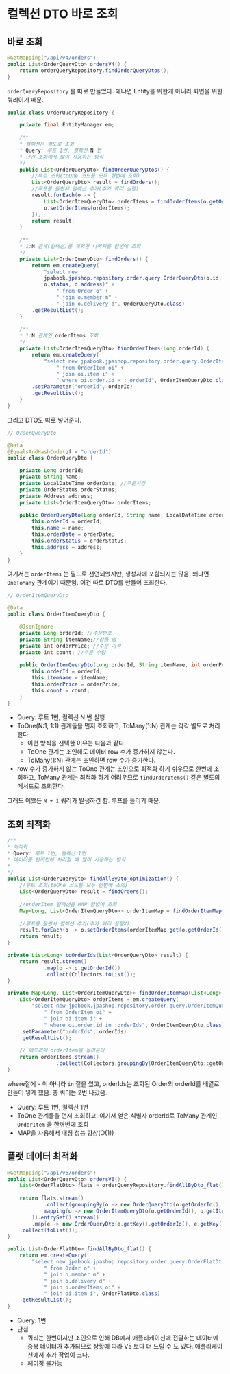 # 컬렉션 DTO 바로 조회

## 바로 조회

```java
@GetMapping("/api/v4/orders")  
public List<OrderQueryDto> ordersV4() {  
    return orderQueryRepository.findOrderQueryDtos();  
}
```

`orderQueryRepository` 를 따로 만들었다. 왜냐면 Entity를 위한게 아니라 화면을 위한 쿼리이기 때문.

```java
public class OrderQueryRepository {

	private final EntityManager em;
	
	/**
	* 컬렉션은 별도로 조회
	* Query: 루트 1번, 컬렉션 N 번
	* 단건 조회에서 많이 사용하는 방식
	*/
	public List<OrderQueryDto> findOrderQueryDtos() {
		//루트 조회(toOne 코드를 모두 한번에 조회)
		List<OrderQueryDto> result = findOrders();
		//루프를 돌면서 컬렉션 추가(추가 쿼리 실행)
		result.forEach(o -> {
			List<OrderItemQueryDto> orderItems = findOrderItems(o.getOrderId());
			o.setOrderItems(orderItems);
		});
		return result;
	}
	
	/**
	* 1:N 관계(컬렉션)를 제외한 나머지를 한번에 조회
	*/
	private List<OrderQueryDto> findOrders() {
		return em.createQuery(
			"select new
			jpabook.jpashop.repository.order.query.OrderQueryDto(o.id, m.name, o.orderDate,
			o.status, d.address)" +
				" from Order o" +
				" join o.member m" +
				" join o.delivery d", OrderQueryDto.class)
		.getResultList();
	}
	
	/**
	* 1:N 관계인 orderItems 조회
	*/
	private List<OrderItemQueryDto> findOrderItems(Long orderId) {
		return em.createQuery(
			"select new jpabook.jpashop.repository.order.query.OrderItemQueryDto(oi.order.id, i.name, oi.orderPrice, oi.count)" +
				" from OrderItem oi" +
				" join oi.item i" +
				" where oi.order.id = : orderId", OrderItemQueryDto.class)
		.setParameter("orderId", orderId)
		.getResultList();
	}
}
```

그리고 DTO도 따로 넣어준다.

```java {10,12}
// OrderQueryDto

@Data
@EqualsAndHashCode(of = "orderId")
public class OrderQueryDto {

	private Long orderId;
	private String name;
	private LocalDateTime orderDate; //주문시간
	private OrderStatus orderStatus;
	private Address address;
	private List<OrderItemQueryDto> orderItems;
	
	public OrderQueryDto(Long orderId, String name, LocalDateTime orderDate, OrderStatus orderStatus, Address address) {
		this.orderId = orderId;
		this.name = name;
		this.orderDate = orderDate;
		this.orderStatus = orderStatus;
		this.address = address;
	}
}
```

여기서는 `orderItems` 는 필드로 선언되었지만, 생성자에 포함되지는 않음. 왜냐면 `OneToMany` 관계이기 때문임. 이건 따로 DTO를 만들어 조회한다.

```java
// OrderItemQueryDto

@Data
public class OrderItemQueryDto {

	@JsonIgnore
	private Long orderId; //주문번호
	private String itemName;//상품 명
	private int orderPrice; //주문 가격
	private int count; //주문 수량
	
	public OrderItemQueryDto(Long orderId, String itemName, int orderPrice, int count) {
		this.orderId = orderId;
		this.itemName = itemName;
		this.orderPrice = orderPrice;
		this.count = count;
	}
}
```

- Query: 루트 1번, 컬렉션 N 번 실행
- ToOne(N:1, 1:1) 관계들을 먼저 조회하고, ToMany(1:N) 관계는 각각 별도로 처리한다.
	- 이런 방식을 선택한 이유는 다음과 같다.
	- ToOne 관계는 조인해도 데이터 row 수가 증가하지 않는다.
	- ToMany(1:N) 관계는 조인하면 row 수가 증가한다.
- row 수가 증가하지 않는 ToOne 관계는 조인으로 최적화 하기 쉬우므로 한번에 조회하고, ToMany 관계는 최적화 하기 어려우므로 `findOrderItems()` 같은 별도의 메서드로 조회한다.

그래도 어쨌든 `N + 1` 쿼리가 발생하긴 함. 루프를 돌리기 때문.

## 조회 최적화

```java {30}
/**
* 최적화
* Query: 루트 1번, 컬렉션 1번
* 데이터를 한꺼번에 처리할 때 많이 사용하는 방식
*
*/
public List<OrderQueryDto> findAllByDto_optimization() {
	//루트 조회(toOne 코드를 모두 한번에 조회)
	List<OrderQueryDto> result = findOrders();
	
	//orderItem 컬렉션을 MAP 한방에 조회
	Map<Long, List<OrderItemQueryDto>> orderItemMap = findOrderItemMap(toOrderIds(result));
	
	//루프를 돌면서 컬렉션 추가(추가 쿼리 실행X)
	result.forEach(o -> o.setOrderItems(orderItemMap.get(o.getOrderId())));
	return result;
}

private List<Long> toOrderIds(List<OrderQueryDto> result) {
	return result.stream()
			.map(o -> o.getOrderId())
			.collect(Collectors.toList());
}

private Map<Long, List<OrderItemQueryDto>> findOrderItemMap(List<Long> orderIds) {
	List<OrderItemQueryDto> orderItems = em.createQuery(
		"select new jpabook.jpashop.repository.order.query.OrderItemQueryDto(oi.order.id, i.name, oi.orderPrice, oi.count)" +
			" from OrderItem oi" +
			" join oi.item i" +
			" where oi.order.id in :orderIds", OrderItemQueryDto.class)
	.setParameter("orderIds", orderIds)
	.getResultList();
	
	// 메모리에 orderItem을 올려둔다
	return orderItems.stream()
				.collect(Collectors.groupingBy(OrderItemQueryDto::getOrderId));
}
```

where절에 `=` 이 아니라 `in` 절을 썼고, orderIds는 조회된 Order의 orderId를 배열로 만들어 넣게 했음.
총 쿼리는 2번 나갔음.
- Query: 루트 1번, 컬렉션 1번
- ToOne 관계들을 먼저 조회하고, 여기서 얻은 식별자 orderId로 ToMany 관계인 `OrderItem` 을 한꺼번에 조회
- MAP을 사용해서 매칭 성능 향상(O(1))

## 플랫 데이터 최적화

```java
@GetMapping("/api/v6/orders")
public List<OrderQueryDto> ordersV6() {
	List<OrderFlatDto> flats = orderQueryRepository.findAllByDto_flat();
	
	return flats.stream()
			.collect(groupingBy(o -> new OrderQueryDto(o.getOrderId(), o.getName(), o.getOrderDate(), o.getOrderStatus(), o.getAddress()),
			mapping(o -> new OrderItemQueryDto(o.getOrderId(), o.getItemName(), o.getOrderPrice(), o.getCount()), toList())
		)).entrySet().stream()
		.map(e -> new OrderQueryDto(e.getKey().getOrderId(), e.getKey().getName(), e.getKey().getOrderDate(), e.getKey().getOrderStatus(), e.getKey().getAddress(), e.getValue()))
	.collect(toList());
}
```

```java
public List<OrderFlatDto> findAllByDto_flat() {
	return em.createQuery(
		"select new jpabook.jpashop.repository.order.query.OrderFlatDto(o.id, m.name, o.orderDate, o.status, d.address, i.name, oi.orderPrice, oi.count)" +
			" from Order o" +
			" join o.member m" +
			" join o.delivery d" +
			" join o.orderItems oi" +
			" join oi.item i", OrderFlatDto.class)
	.getResultList();
}
```

- Query: 1번
- 단점
	- 쿼리는 한번이지만 조인으로 인해 DB에서 애플리케이션에 전달하는 데이터에 중복 데이터가 추가되므로 상황에 따라 V5 보다 더 느릴 수 도 있다. 애플리케이션에서 추가 작업이 크다.
	- 페이징 불가능
